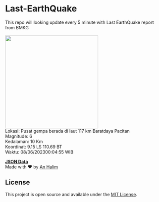 # Last-EarthQuake
This repo will looking update every 5 minute with Last EarthQuake report from BMKG
<br>
<br>
<img src="https://static.bmkg.go.id/20230608000455.mmi.jpg" width="300"/>
<br>
Lokasi: Pusat gempa berada di laut 117 km Baratdaya Pacitan <br>
Magnitude: 6 <br>
Kedalaman: 10 Km <br>
Koordinat: 9.15 LS 110.69 BT <br>
Waktu: 08/06/202300:04:55 WIB <br>

<a href="./data/data.json">**JSON Data**</a>
<br>
Made with ❤️ by <a href="https://github.com/an-halim">An Halim</a>
## License

This project is open source and available under the [MIT License](LICENSE).
